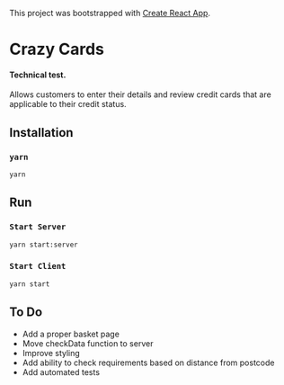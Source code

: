 This project was bootstrapped with [Create React App](https://github.com/facebook/create-react-app).

# Crazy Cards

#### Technical test.
Allows customers to enter their details and review credit cards that are applicable to their credit status.

## Installation

### `yarn`

```zsh
yarn
```


## Run

### `Start Server`

```zsh
yarn start:server
```
### `Start Client`

```zsh
yarn start
```

## To Do

* Add a proper basket page
* Move checkData function to server
* Improve styling
* Add ability to check requirements based on distance from postcode
* Add automated tests


